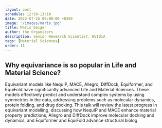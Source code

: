 ```yaml
---
layout: post
schedule: 12:50-13:10
date: 2022-07-26 09:00:00 +0300
image: '/images/mario.jpg'
title: Mario Geiger
author: the Organizers
description: Senior Research Scientist, NVIDIA
tags: [Material Sciences]
order: 11
---
```


## Why equivariance is so popular in Life and Material Science?
Equivariant models like NequIP, MACE, Allegro, DiffDock, Equiformer, and EquiFold have significantly advanced Life and Material Sciences. These models effectively predict and understand complex systems by using symmetries in the data, addressing problems such as molecular dynamics, protein folding, and drug docking. This talk will review the latest progress in equivariant modelling, discussing how NequIP and MACE enhance material property predictions, Allegro and DiffDock improve molecular docking and dynamics, and Equiformer and EquiFold advance structural biolog